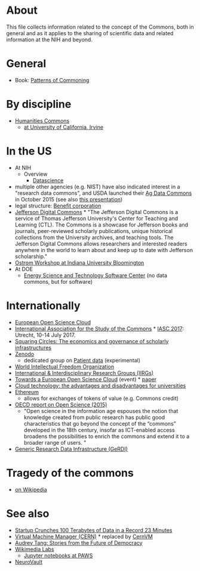 # About
This file collects information related to the concept of the Commons, both in general and as it applies to the sharing of scientific data and related information at the NIH and beyond.

# General
* Book: [Patterns of Commoning](http://patternsofcommoning.org/contents/)

# By discipline
* [Humanities Commons](http://news.hcommons.org/)
  * [at University of California, Irvine](http://www.humanities.uci.edu/commons/)

# In the US
* At NIH
  * Overview
    * [Datascience](https://datascience.nih.gov/commons) 
* multiple other agencies (e.g. NIST) have also indicated interest in a "research data commons", and USDA launched their [Ag Data Commons](https://data.nal.usda.gov/) in October 2015 (see also [this presentation](http://www.slideshare.net/csparr/ag-data-commons-a-new-usda-catalog-and-repository-for-agricultural-research-data))
* legal structure: [Benefit corporation](https://en.wikipedia.org/wiki/Benefit_corporation)
* [Jefferson Digital Commons](http://jdc.jefferson.edu/)
      * "The Jefferson Digital Commons is a service of Thomas Jefferson University's Center for Teaching and Learning (CTL). The Commons is a showcase for Jefferson books and journals, peer-reviewed scholarly publications, unique historical collections from the University archives, and teaching tools. The Jefferson Digital Commons allows researchers and interested readers anywhere in the world to learn about and keep up to date with Jefferson scholarship."
* [Ostrom Workshop at Indiana University Bloomington](https://ostromworkshop.indiana.edu/index.html)
* At DOE
  - [Energy Science and Technology Software Center](https://www.osti.gov/moved/estsc/) (no data commons, but for software)
 
# Internationally
* [European Open Science Cloud](http://ec.europa.eu/research/openscience/index.cfm?pg=open-science-cloud)
* [International Association for the Study of the Commons](http://www.iasc-commons.org/)
      * [IASC 2017](http://www.iasc2017.org/): Utrecht, 10-14 July 2017.
* [Squaring Circles: The economics and governance of scholarly infrastructures](http://cameronneylon.net/blog/squaring-circles-the-economics-and-governance-of-scholarly-infrastructures/)
* [Zenodo](https://zenodo.org/)
    * dedicated group on [Patient data](https://zenodo.org/collection/user-patient-data) (experimental)
* [World Intellectual Freedom Organization](https://d.wifo.org/t/shuttleworth-fellowship-application-open-draft/13)
* [International & Interdisciplinary Research Groups (IIRGs)](http://www.iash.ed.ac.uk/research/iirgs/)
* [Towards a European Open Science Cloud](http://indico.cern.ch/event/388437/other-view?view=standard) (event)
      * [paper](http://indico.cern.ch/event/388437/material/1/0.pdf)
* [Cloud technology: the advantages and disadvantages for universities](https://www.timeshighereducation.co.uk/blog/cloud-technology-advantages-and-disadvantages-universities)
* [Ethereum](https://ethereum.org/)
  * allows for exchanges of tokens of value (e.g. Commons credit)
* [OECD report on Open Science (2015)](https://www.innovationpolicyplatform.org/content/open-science)
  * "Open science in the information age espouses the notion that knowledge created from public research has public good characteristics that go beyond the concept of the “commons” developed in the 18th century, insofar as ICT-enabled access broadens the possibilities to enrich the commons and extend it to a broader range of users. "
* [Generic Research Data Infrastructure (GeRDI)](http://www.gerdi-project.de/)

# Tragedy of the commons
* [on Wikipedia](https://en.wikipedia.org/wiki/Tragedy_of_the_commons)

# See also
* [Startup Crunches 100 Terabytes of Data in a Record 23 Minutes](http://www.wired.com/2014/10/startup-crunches-100-terabytes-data-record-23-minutes/)
* [Virtual Machine Manager (CERN)](https://vmm.cern.ch/vmm/)
      * replaced by [CernVM](http://cernvm.cern.ch/portal/)
* [Audrey Tang: Stories from the Future of Democracy](https://www.youtube.com/watch?v=mxMxg4ct-D8)
* [Wikimedia Labs](https://wikitech.wikimedia.org/wiki/Portal:Wikimedia_Labs)
  - [Jupyter notebooks at PAWS](https://wikitech.wikimedia.org/wiki/PAWS)
* [NeuroVault](http://neurovault.org/)
